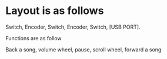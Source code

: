 # Layout is as follows
Switch, Encoder, Switch, Encoder, Switch, [USB PORT].

Functions are as follow

Back a song, volume wheel, pause, scroll wheel, forward a song
